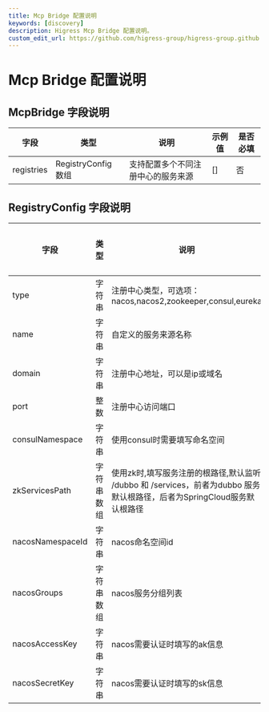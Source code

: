 ```yaml
---
title: Mcp Bridge 配置说明
keywords: [discovery]
description: Higress Mcp Bridge 配置说明。
custom_edit_url: https://github.com/higress-group/higress-group.github.io/blob/master/i18n/zh-cn/docusaurus-plugin-content-docs/current/user/mcp-bridge.md
---
```


# Mcp Bridge 配置说明

## McpBridge 字段说明
| 字段 | 类型 | 说明 | 示例值 | 是否必填 |
| --- | --- | --- | --- | --- |
| registries | RegistryConfig 数组 | 支持配置多个不同注册中心的服务来源 | [] | 否 |

## RegistryConfig 字段说明
| 字段 | 类型 | 说明 | 示例值 | 是否必填 |
| --- | --- | --- | --- | --- |
| type | 字符串 | 注册中心类型，可选项：nacos,nacos2,zookeeper,consul,eureka | nacos2 | 是 |
| name | 字符串 | 自定义的服务来源名称 | my-nacos | 是 |
| domain | 字符串 | 注册中心地址，可以是ip或域名 | 192.168.1.2 | 是 |
| port | 整数 | 注册中心访问端口 | 8848 | 是 |
| consulNamespace | 字符串 | 使用consul时需要填写命名空间 | my-consul-namespace | 否 |
| zkServicesPath | 字符串数组 | 使用zk时,填写服务注册的根路径,默认监听 /dubbo 和 /services，前者为dubbo 服务默认根路径，后者为SpringCloud服务默认根路径 | ["/service-provider"] | 否 |
| nacosNamespaceId | 字符串 | nacos命名空间id | d8ac64f3-xxxx-xxxx-xxxx-47a814ecf358 | 否 |
| nacosGroups | 字符串数组 | nacos服务分组列表 | ["DEFAULT_GROUP"] | 否 |
| nacosAccessKey | 字符串 | nacos需要认证时填写的ak信息 | xxxx | 否 |
| nacosSecretKey | 字符串 | nacos需要认证时填写的sk信息 | xxxx | 否 |

